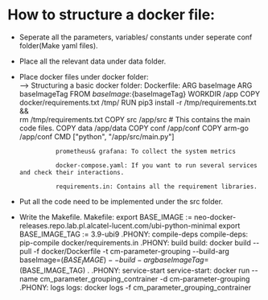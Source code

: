 # How to structure a docker file:

* Seperate all the parameters, variables/ constants under seperate conf folder(Make yaml files).
* Place all the relevant data under data folder.
* Place docker files under docker folder:\
          --> Structuring a basic docker folder:
				Dockerfile:
				ARG baseImage
				ARG baseImageTag
				FROM ${baseImage}:${baseImageTag}
				WORKDIR /app
				COPY docker/requirements.txt /tmp/
				RUN pip3 install -r /tmp/requirements.txt && \
					rm /tmp/requirements.txt
				COPY src /app/src                               # This contains the main code files.
				COPY data /app/data
				COPY conf /app/conf
				COPY arm-go /app/conf
				CMD ["python", "/app/src/main.py"]
				
				prometheus& grafana: To collect the system metrics
				
				docker-compose.yaml: If you want to run several services and check their interactions.
				
				requirements.in: Contains all the requirement libraries.
* Put all the code need to be implemented under the src folder.
* Write the Makefile.
	Makefile:
	export BASE_IMAGE := neo-docker-releases.repo.lab.pl.alcatel-lucent.com/ubi-python-minimal
	export BASE_IMAGE_TAG := 3.9-ubi9
	.PHONY: compile-deps
    compile-deps:
			pip-compile docker/requirements.in
	.PHONY: build
	build:
			docker build --pull -f docker/Dockerfile -t cm-parameter-grouping --build-arg baseImage=$(BASE_IMAGE) --build-arg baseImageTag=$(BASE_IMAGE_TAG) .
	.PHONY: service-start
	service-start:
			docker run --name cm_parameter_grouping_contrainer -d cm-parameter-grouping
	.PHONY: logs
	logs:
			docker logs -f cm_parameter_grouping_contrainer
